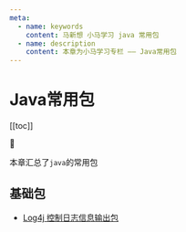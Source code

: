 ```yaml
---
meta:
  - name: keywords
    content: 马新想 小马学习 java 常用包
  - name: description
    content: 本章为小马学习专栏 —— Java常用包
---
```



# Java常用包


[[toc]]

:horse: 



本章汇总了`java`的常用包


## 基础包

- [Log4j 控制日志信息输出包](/java/jar/log4j)